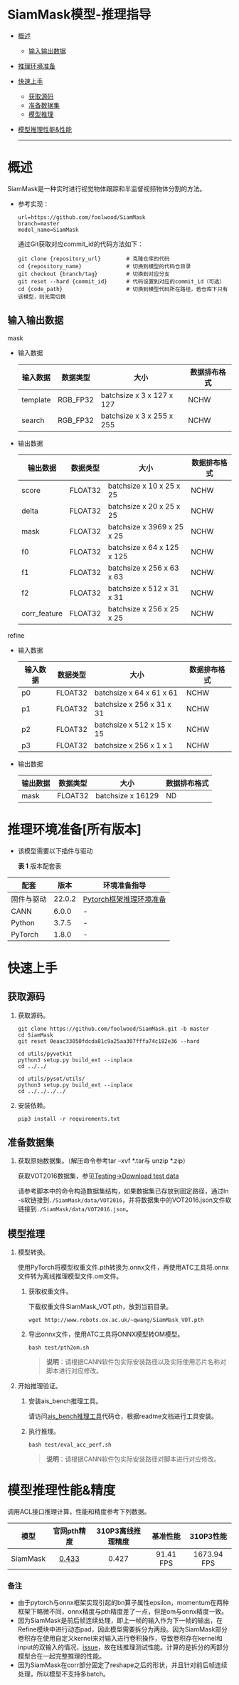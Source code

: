 # SiamMask模型-推理指导


- [概述](#ZH-CN_TOPIC_0000001172161501)

  - [输入输出数据](#section540883920406)

- [推理环境准备](#ZH-CN_TOPIC_0000001126281702)

- [快速上手](#ZH-CN_TOPIC_0000001126281700)

  - [获取源码](#section4622531142816)
  - [准备数据集](#section183221994411)
  - [模型推理](#section741711594517)

- [模型推理性能&性能](#ZH-CN_TOPIC_0000001172201573)

  ******

# 概述<a name="ZH-CN_TOPIC_0000001172161501"></a>

SiamMask是一种实时进行视觉物体跟踪和半监督视频物体分割的方法。

- 参考实现：

  ```
  url=https://github.com/foolwood/SiamMask
  branch=master
  model_name=SiamMask
  ``` 
 
  通过Git获取对应commit_id的代码方法如下：

  ```
  git clone {repository_url}        # 克隆仓库的代码
  cd {repository_name}              # 切换到模型的代码仓目录
  git checkout {branch/tag}         # 切换到对应分支
  git reset --hard {commit_id}      # 代码设置到对应的commit_id（可选）
  cd {code_path}                    # 切换到模型代码所在路径，若仓库下只有该模型，则无需切换
  ```


## 输入输出数据<a name="section540883920406"></a>

mask

- 输入数据

  | 输入数据  | 数据类型   | 大小                      | 数据排布格式  |
  | -------- | --------- | ------------------------- | ------------ |
  | template | RGB_FP32  | batchsize x 3 x 127 x 127 | NCHW         |
  | search   | RGB_FP32  | batchsize x 3 x 255 x 255 | NCHW         |

- 输出数据

  | 输出数据      | 数据类型  | 大小                       | 数据排布格式  |
  | ------------ | -------- | -------------------------- | ------------ |
  | score        | FLOAT32  | batchsize x 10 x 25 x 25   | NCHW         |
  | delta        | FLOAT32  | batchsize x 20 x 25 x 25   | NCHW         |
  | mask         | FLOAT32  | batchsize x 3969 x 25 x 25 | NCHW         |
  | f0           | FLOAT32  | batchsize x 64 x 125 x 125 | NCHW         |
  | f1           | FLOAT32  | batchsize x 256 x 63 x 63  | NCHW         |
  | f2           | FLOAT32  | batchsize x 512 x 31 x 31  | NCHW         |
  | corr_feature | FLOAT32  | batchsize x 256 x 25 x 25  | NCHW         |

refine

- 输入数据

  | 输入数据 | 数据类型  | 大小                      | 数据排布格式  |
  | ------- | -------- | ------------------------- | ------------ |
  | p0      | FLOAT32  | batchsize x 64 x 61 x 61  | NCHW         |
  | p1      | FLOAT32  | batchsize x 256 x 31 x 31 | NCHW         |
  | p2      | FLOAT32  | batchsize x 512 x 15 x 15 | NCHW         |
  | p3      | FLOAT32  | batchsize x 256 x 1 x 1   | NCHW         |

- 输出数据

  | 输出数据      | 数据类型  | 大小              | 数据排布格式  |
  | ------------ | -------- | ----------------- | ------------ |
  | mask         | FLOAT32  | batchsize x 16129 | ND           |


# 推理环境准备\[所有版本\]<a name="ZH-CN_TOPIC_0000001126281702"></a>

- 该模型需要以下插件与驱动

  **表 1**  版本配套表

| 配套        | 版本    | 环境准备指导              |
| ---------- | ------- | ------------------------ |
| 固件与驱动  | 22.0.2  | [Pytorch框架推理环境准备](https://www.hiascend.com/document/detail/zh/ModelZoo/pytorchframework/pies) |
| CANN       | 6.0.0   | -                        |
| Python     | 3.7.5   | -                        |
| PyTorch    | 1.8.0   | -                        |

# 快速上手<a name="ZH-CN_TOPIC_0000001126281700"></a>

## 获取源码<a name="section4622531142816"></a>

1. 获取源码。

   ```
   git clone https://github.com/foolwood/SiamMask.git -b master 
   cd SiamMask
   git reset 0eaac33050fdcda81c9a25aa307fffa74c182e36 --hard

   cd utils/pyvotkit
   python3 setup.py build_ext --inplace
   cd ../../

   cd utils/pysot/utils/
   python3 setup.py build_ext --inplace
   cd ../../../../
   ```

2. 安装依赖。

   ```
   pip3 install -r requirements.txt
   ```

## 准备数据集<a name="section183221994411"></a>

1. 获取原始数据集。（解压命令参考tar –xvf  \*.tar与 unzip \*.zip）

   获取VOT2016数据集，参见[Testing->Download test data](https://github.com/foolwood/SiamMask)

   请参考脚本中的命令构造数据集结构，如果数据集已存放到固定路径，通过ln -s软链接到`./SiamMask/data/VOT2016`，并将数据集中的VOT2016.json文件软链接到`./SiamMask/data/VOT2016.json`。
   
## 模型推理<a name="section741711594517"></a>

1. 模型转换。

   使用PyTorch将模型权重文件.pth转换为.onnx文件，再使用ATC工具将.onnx文件转为离线推理模型文件.om文件。

   1. 获取权重文件。

      下载权重文件SiamMask_VOT.pth，放到当前目录。

      ```
      wget http://www.robots.ox.ac.uk/~qwang/SiamMask_VOT.pth
      ```
      
   2. 导出onnx文件，使用ATC工具将ONNX模型转OM模型。

      ```
      bash test/pth2om.sh
      ```
      
      > **说明**：请根据CANN软件包实际安装路径以及实际使用芯片名称对脚本进行对应修改。

2. 开始推理验证。

    1. 安装ais_bench推理工具。

        请访问[ais_bench推理工具](https://gitee.com/ascend/tools/tree/master/ais-bench_workload/tool/ais_bench)代码仓，根据readme文档进行工具安装。

    2.  执行推理。

        ```
        bash test/eval_acc_perf.sh
        ```
        
        > **说明**：请根据CANN软件包实际安装路径对脚本进行对应修改。

# 模型推理性能&精度<a name="ZH-CN_TOPIC_0000001172201573"></a>

调用ACL接口推理计算，性能和精度参考下列数据。

| 模型     |                  官网pth精度                   | 310P3离线推理精度  | 基准性能    |  310P3性能  |
| :------: | :-------------------------------------------: | :---------------: | :--------: | :---------: |
| SiamMask | [0.433](https://github.com/foolwood/SiamMask) |      0.427        | 91.41 FPS  | 1673.94 FPS |

### 备注

- 由于pytorch与onnx框架实现引起的bn算子属性epsilon，momentum在两种框架下略微不同，onnx精度与pth精度差了一点，但是om与onnx精度一致。
- 因为SiamMask是前后帧连续处理，即上一帧的输入作为下一帧的输出，在Refine模块中进行动态pad，因此模型需要拆分为两段。因为SiamMask部分卷积存在使用自定义kernel来对输入进行卷积操作，导致卷积存在kernel和input的双输入的情况，[issue](http://github.com/onnx/onnx-tensorrt/issues/645)，故在线推理测试性能。计算的是拆分的两部分模型合在一起完整推理的性能。
- 因为SiamMask在corr部分固定了reshape之后的形状，并且针对前后帧连续处理，所以模型不支持多batch。